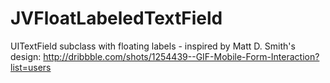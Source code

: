 JVFloatLabeledTextField
=======================

UITextField subclass with floating labels - inspired by Matt D. Smith's design: http://dribbble.com/shots/1254439--GIF-Mobile-Form-Interaction?list=users
